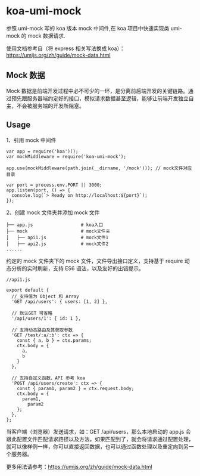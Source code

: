 # koa-umi-mock

参照 umi-mock 写的 koa 版本 mock 中间件,在 koa 项目中快速实现类 umi-mock 的 mock 数据请求.

使用文档参考自（将 express 相关写法换成 koa）：https://umijs.org/zh/guide/mock-data.html

## Mock 数据

Mock 数据是前端开发过程中必不可少的一环，是分离前后端开发的关键链路。通过预先跟服务器端约定好的接口，模拟请求数据甚至逻辑，能够让前端开发独立自主，不会被服务端的开发所阻塞。

## Usage

1、引用 mock 中间件

```
var app = require('koa')();
var mockMiddleware = require('koa-umi-mock');

app.use(mockMiddleware(path.join(__dirname, '/mock'))); // mock文件对应目录

var port = process.env.PORT || 3000;
app.listen(port, () => {
  console.log(`> Ready on http://localhost:${port}`);
});

```

2、创建 mock 文件夹并添加 mock 文件

```
├── app.js                  # koa入口
├── mock                    # mock文件夹
│   ├── api1.js             # mock文件1
│   ├── api2.js             # mock文件2
......

```

约定的 mock 文件夹下的 mock 文件，文件导出接口定义，支持基于 require 动态分析的实时刷新，支持 ES6 语法，以及友好的出错提示。

```
//api1.js

export default {
  // 支持值为 Object 和 Array
  'GET /api/users': { users: [1, 2] },

  // 默认GET 可省略
  '/api/users/1': { id: 1 },

  // 支持动态路由及其获取参数
  'GET /test/:a/:b': ctx => {
    const { a, b } = ctx.params;
    ctx.body = {
      a,
      b
    }
  },

  // 支持自定义函数，API 参考 koa
  'POST /api/users/create': ctx => {
    const { param1, param2 } = ctx.request.body;
    ctx.body = {
      param1,
        param2
    };
  },
};
```

当客户端（浏览器）发送请求，如：GET /api/users，那么本地启动的 app.js 会跟此配置文件匹配请求路径以及方法，如果匹配到了，就会将请求通过配置处理，就可以像样例一样，你可以直接返回数据，也可以通过函数处理以及重定向到另一个服务器。

更多用法请参考：https://umijs.org/zh/guide/mock-data.html
